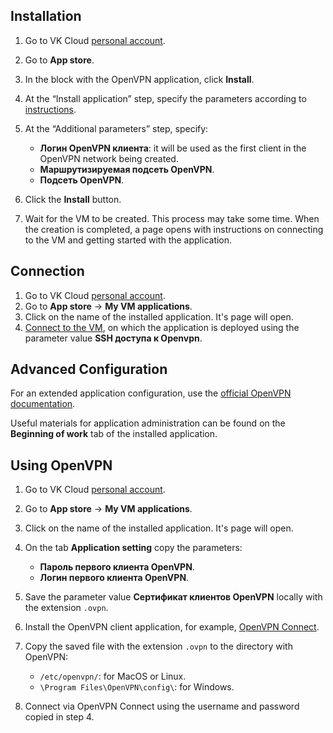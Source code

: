 ## Installation

1. Go to VK Cloud [personal account](https://mcs.mail.ru/app/en).
1. Go to **App store**.
1. In the block with the OpenVPN application, click **Install**.
1. At the “Install application” step, specify the parameters according to [instructions](../init-install/).
1. At the “Additional parameters” step, specify:

   - **Логин OpenVPN клиента**: it will be used as the first client in the OpenVPN network being created.
   - **Маршрутизируемая подсеть OpenVPN**.
   - **Подсеть OpenVPN**.

1. Click the **Install** button.
1. Wait for the VM to be created. This process may take some time. When the creation is completed, a page opens with instructions on connecting to the VM and getting started with the application.

## Connection

1. Go to VK Cloud [personal account](https://mcs.mail.ru/app/en).
1. Go to **App store** → **My VM applications**.
1. Click on the name of the installed application. It's page will open.
1. [Connect to the VM](/en/base/iaas/instructions/vm/vm-connect/vm-connect-nix), on which the application is deployed using the parameter value **SSH доступа к Openvpn**.

## Advanced Configuration

For an extended application configuration, use the [official OpenVPN documentation](https://openvpn.net/community-resources/).

<info>

Useful materials for application administration can be found on the **Beginning of work** tab of the installed application.

</info>

## Using OpenVPN

1. Go to VK Cloud [personal account](https://mcs.mail.ru/app/en).
1. Go to **App store** → **My VM applications**.
1. Click on the name of the installed application. It's page will open.
1. On the tab **Application setting** copy the parameters:

    - **Пароль первого клиента OpenVPN**.
    - **Логин первого клиента OpenVPN**.

1. Save the parameter value **Сертификат клиентов OpenVPN** locally with the extension `.ovpn`.
1. Install the OpenVPN client application, for example, [OpenVPN Connect](https://openvpn.net/vpn-client/).
1. Copy the saved file with the extension `.ovpn` to the directory with OpenVPN:

   - `/etc/openvpn/`: for MacOS or Linux.
   - `\Program Files\OpenVPN\config\`: for Windows.

1. Connect via OpenVPN Connect using the username and password copied in step 4.
